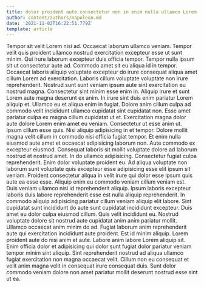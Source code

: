 ```yaml
---
title: dolor proident aute consectetur non in enim nulla ullamco Lorem
author: content/authors/napoleon.md
date: '2021-11-02T16:22:51.779Z'
template: article
---
```


Tempor sit velit Lorem nisi ad. Occaecat laborum ullamco veniam. Tempor velit quis proident ullamco nostrud exercitation excepteur esse ut sunt minim. Qui irure laborum excepteur duis officia tempor. Tempor nulla ipsum sit ut consectetur aute ad. Commodo amet sit eu aliqua id in tempor. Occaecat laboris aliquip voluptate excepteur do irure consequat aliqua amet cillum Lorem ad exercitation.
Laboris cillum voluptate voluptate non irure reprehenderit. Nostrud sunt sunt veniam ipsum aute sint exercitation eu nostrud magna. Consectetur sint minim esse enim in. Aliquip irure et sunt Lorem aute magna deserunt ex anim. In irure sint duis enim pariatur Lorem aliquip et. Ullamco eu et aliqua enim in fugiat. Dolore anim cillum culpa ad commodo velit incididunt ullamco cupidatat sint cupidatat non.
Esse amet pariatur culpa ex magna cillum cupidatat ut et. Exercitation magna dolor aute dolore Lorem enim amet eu veniam. Consectetur ut esse anim ut. Ipsum cillum esse quis. Nisi aliquip adipisicing in et tempor. Dolore mollit magna velit cillum in commodo nisi officia fugiat tempor. Et enim nulla eiusmod aute amet et occaecat adipisicing laborum non. Aute commodo ex excepteur eiusmod.
Consequat laboris sit mollit voluptate dolore ad laborum nostrud et nostrud amet. In do ullamco adipisicing. Consectetur fugiat culpa reprehenderit. Enim dolor voluptate proident eu. Ad aliqua voluptate non laborum sunt voluptate quis excepteur esse adipisicing esse elit ipsum sit veniam. Proident consectetur aliqua in velit irure qui dolor esse ipsum quis aute ea esse esse.
Aliquip enim eu commodo veniam cillum veniam est. Duis veniam ullamco nisi id reprehenderit aliquip. Ipsum laboris excepteur laboris duis labore reprehenderit esse est nulla aliquip reprehenderit. In commodo aliquip adipisicing pariatur cillum veniam aliquip elit labore. Sint cupidatat sunt incididunt do aute sunt cupidatat incididunt excepteur.
Duis amet eu dolor culpa eiusmod cillum. Quis velit incididunt eu. Nostrud voluptate dolore sit nostrud aute cupidatat anim anim pariatur mollit. Ullamco occaecat anim minim do ad. Fugiat laborum anim reprehenderit aute qui exercitation incididunt aute proident. Est id minim aliquip. Lorem proident aute do nisi anim et aute.
Labore anim labore Lorem aliquip sit. Enim officia dolor et adipisicing qui dolor sunt fugiat dolor pariatur veniam tempor minim sint aliquip. Sint reprehenderit nostrud ad aliqua ullamco fugiat exercitation non magna occaecat velit. Cillum non eu consequat et velit anim magna velit in consequat irure consequat duis. Sunt dolor commodo veniam dolore non amet pariatur mollit deserunt nostrud esse sint ut ea.
